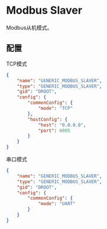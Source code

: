 <!--
 Copyright (C) 2024 wwhai

 This program is free software: you can redistribute it and/or modify
 it under the terms of the GNU Affero General Public License as
 published by the Free Software Foundation, either version 3 of the
 License, or (at your option) any later version.

 This program is distributed in the hope that it will be useful,
 but WITHOUT ANY WARRANTY; without even the implied warranty of
 MERCHANTABILITY or FITNESS FOR A PARTICULAR PURPOSE.  See the
 GNU Affero General Public License for more details.

 You should have received a copy of the GNU Affero General Public License
 along with this program.  If not, see <https://www.gnu.org/licenses/>.
-->

# Modbus Slaver
Modbus从机模式。
## 配置
TCP模式
```json
{
    "name": "GENERIC_MODBUS_SLAVER",
    "type": "GENERIC_MODBUS_SLAVER",
    "gid": "DROOT",
    "config": {
        "commonConfig": {
            "mode": "TCP"
        },
        "hostConfig": {
            "host": "0.0.0.0",
            "port": 6005
        }
    }
}
```
串口模式

```json
{
    "name": "GENERIC_MODBUS_SLAVER",
    "type": "GENERIC_MODBUS_SLAVER",
    "gid": "DROOT",
    "config": {
        "commonConfig": {
            "mode": "UART"
        }
    }
}
```